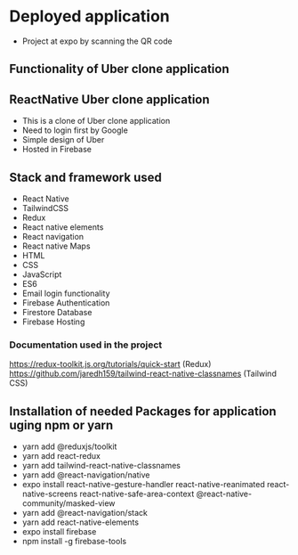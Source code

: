 # Deployed application
* Project at expo by scanning the QR code  

## Functionality of Uber clone application

## ReactNative Uber clone application
* This is a clone of Uber clone application
* Need to login first by Google
* Simple design of Uber
* Hosted in Firebase

## Stack and framework used
* React Native 
* TailwindCSS
* Redux
* React native elements
* React navigation
* React native Maps
* HTML
* CSS
* JavaScript
* ES6
* Email login functionality
* Firebase Authentication
* Firestore Database
* Firebase Hosting

### Documentation used in the project
https://redux-toolkit.js.org/tutorials/quick-start (Redux)
https://github.com/jaredh159/tailwind-react-native-classnames (Tailwind CSS)

## Installation of needed Packages for application uging npm or yarn
* yarn add @reduxjs/toolkit
* yarn add react-redux
* yarn add tailwind-react-native-classnames
* yarn add @react-navigation/native
* expo install react-native-gesture-handler react-native-reanimated react-native-screens react-native-safe-area-context @react-native-community/masked-view
* yarn add @react-navigation/stack
* yarn add react-native-elements
* expo install firebase
* npm install -g firebase-tools